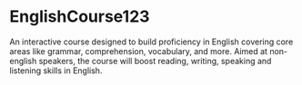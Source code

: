 # EnglishCourse123
An interactive course designed to build proficiency in English covering core areas like grammar, comprehension, vocabulary, and more. Aimed at non-english speakers, the course will boost reading, writing, speaking and listening skills in English.
